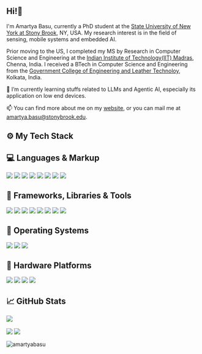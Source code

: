 ## Hi!👋

I'm Amartya Basu, currently a PhD student at the [State University of New York at Stony Brook](https://www.stonybrook.edu/), NY, USA. My research interest is in the field of sensing, mobile systems and embedded AI.

Prior moving to the US, I completed my MS by Research in Computer Science and Engineering at the [Indian Institute of Technology(IIT) Madras](https://www.cse.iitm.ac.in/), Chenna, India. I received a BTech in Computer Science and Engineering from the [Government College of Engineering and Leather Technoloy](https://gcelt.gov.in/), Kolkata, India.

🌱 I’m currently learning stuffs related to LLMs and Agentic AI, especially its application on low end devices. 

📫 You can find more about me on my [website](https://amartya-pixel.github.io/), or you can mail me at amartya.basu@stonybrook.edu.

## ⚙️ My Tech Stack

## 💻 Languages & Markup

![](https://img.shields.io/badge/C-00599C?style=for-the-badge&logo=c&logoColor=white) 
![](https://img.shields.io/badge/C%2B%2B-00599C?style=for-the-badge&logo=c%2B%2B&logoColor=white) 
![](https://img.shields.io/badge/Java-00599C?style=for-the-badge&logo=Java&logoColor=white) 
![](https://img.shields.io/badge/Python-FFD43B?style=for-the-badge&logo=python&logoColor=blue) 
![](https://img.shields.io/badge/JavaScript-323330?style=for-the-badge&logo=javascript&logoColor=F7DF1E) 
![](https://img.shields.io/badge/HTML5-E34F26?style=for-the-badge&logo=html5&logoColor=white) 
![](https://img.shields.io/badge/CSS3-1572B6?style=for-the-badge&logo=css3&logoColor=white)
![](https://img.shields.io/badge/Bootstrap-7952B3?style=for-the-badge&logo=bootstrap&logoColor=white)

## 🧩 Frameworks, Libraries & Tools

![](https://img.shields.io/badge/TensorFlow-FF6F00?style=for-the-badge&logo=tensorflow&logoColor=white)
![](https://img.shields.io/badge/PyTorch-EE4C2C?style=for-the-badge&logo=pytorch&logoColor=white)
![](https://img.shields.io/badge/NumPy-013243?style=for-the-badge&logo=numpy&logoColor=white)
![](https://img.shields.io/badge/Pandas-150458?style=for-the-badge&logo=pandas&logoColor=white)
![](https://img.shields.io/badge/Matplotlib-11557C?style=for-the-badge&logo=matplotlib&logoColor=white)
![](https://img.shields.io/badge/Scikit--Learn-F7931E?style=for-the-badge&logo=scikit-learn&logoColor=white)
![](https://img.shields.io/badge/OpenCV-5C3EE8?style=for-the-badge&logo=opencv&logoColor=white)
![](https://img.shields.io/badge/NVIDIA%20Sionna-76B900?style=for-the-badge&logo=nvidia&logoColor=white)


## 📀 Operating Systems

![](https://img.shields.io/badge/Ubuntu-E95420?style=for-the-badge&logo=ubuntu&logoColor=white)
![](https://img.shields.io/badge/Windows-0078D6?style=for-the-badge&logo=windows&logoColor=white)
![](https://img.shields.io/badge/Raspbian-D00000?style=for-the-badge&logo=raspberry-pi&logoColor=white)

## 🧲 Hardware Platforms

![](https://img.shields.io/badge/Raspberry%20Pi-C51A4A?style=for-the-badge&logo=raspberrypi&logoColor=white)
![](https://img.shields.io/badge/Jetson%20Nano-76B900?style=for-the-badge&logo=nvidia&logoColor=white)
![](https://img.shields.io/badge/ESP32-323232?style=for-the-badge&logo=espressif&logoColor=white)
![](https://img.shields.io/badge/Arduino-00979D?style=for-the-badge&logo=arduino&logoColor=white)



## 📈 GitHub Stats

![](http://github-profile-summary-cards.vercel.app/api/cards/profile-details?username=amartyabasu&theme=dracula)
</br></br>
![](http://github-profile-summary-cards.vercel.app/api/cards/repos-per-language?username=amartyabasu&theme=dracula) 
![](http://github-profile-summary-cards.vercel.app/api/cards/stats?username=amartyabasu&theme=dracula)

<p align="left"> 
  <img src="https://komarev.com/ghpvc/?username=amartyabasu&label=Profile%20views&color=0e75b6&style=flat" alt="amartyabasu" /> 
</p>



<!--
**Amartya-pixel/Amartya-pixel** is a ✨ _special_ ✨ repository because its `README.md` (this file) appears on your GitHub profile.

Here are some ideas to get you started:

- 🔭 I’m currently working on ...
- 🌱 I’m currently learning ...
- 👯 I’m looking to collaborate on ...
- 🤔 I’m looking for help with ...
- 💬 Ask me about ...
- 📫 How to reach me: ...
- 😄 Pronouns: ...
- ⚡ Fun fact: ...
-->
